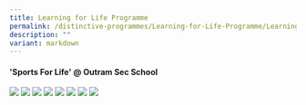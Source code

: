 ```yaml
---
title: Learning for Life Programme
permalink: /distinctive-programmes/Learning-for-Life-Programme/Learning-for-Life-Programme/
description: ""
variant: markdown
---
```

#### **'Sports For Life' @ Outram Sec School**

  
![](/images/LLP_Page_1.jpg)
![](/images/LLP_Page_2.jpg)
![](/images/LLP_Page_3.jpg)
![](/images/LLP_Page_4.jpg)
![](/images/LLP_Page_5.jpg)
![](/images/LLP_Page_6.jpg)
![](/images/LLP_Page_7.jpg)
![](/images/LLP_Page_8.jpg)
